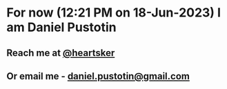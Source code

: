 # For now (12:21 PM on 18-Jun-2023) I am Daniel Pustotin
## Reach me at [@heartsker](https://t.me/heartsker)
## Or email me - daniel.pustotin@gmail.com
